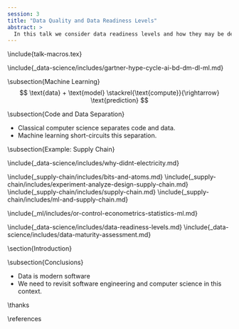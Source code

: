 ```yaml
---
session: 3
title: "Data Quality and Data Readiness Levels"
abstract: >
  In this talk we consider data readiness levels and how they may be deployed.
---
```


\include{talk-macros.tex}

\include{_data-science/includes/gartner-hype-cycle-ai-bd-dm-dl-ml.md}
<!--include{_ai/includes/game-playing-ai.md}-->
\subsection{Machine Learning}
$$
\text{data} + \text{model} \stackrel{\text{compute}}{\rightarrow} \text{prediction}
$$

\subsection{Code and Data Separation}

* Classical computer science separates code and data.
* Machine learning short-circuits this separation.


\subsection{Example: Supply Chain}

\include{_data-science/includes/why-didnt-electricity.md}

\include{_supply-chain/includes/bits-and-atoms.md}
\include{_supply-chain/includes/experiment-analyze-design-supply-chain.md}
\include{_supply-chain/includes/supply-chain.md}
\include{_supply-chain/includes/ml-and-supply-chain.md}

<!--Duke of York Effect -->

\include{_ml/includes/or-control-econometrics-statistics-ml.md}

\include{_data-science/includes/data-readiness-levels.md}
\include{_data-science/includes/data-maturity-assessment.md}
<!--include{_ml/includes/shiny-bike-model.md}-->

\section{Introduction}



\subsection{Conclusions}

* Data is modern software
* We need to revisit software engineering and computer science in this context.


\thanks

\references
